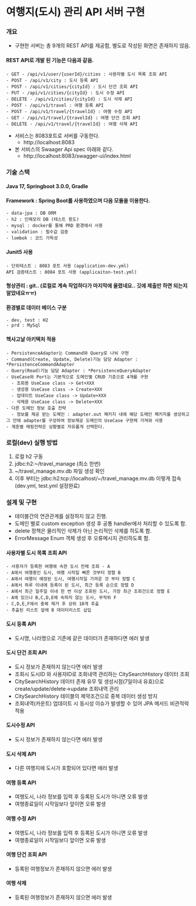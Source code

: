 # 여행지(도시) 관리 API 서버 구현

### 개요
- 구현한 서버는 총 9개의 REST API를 제공함, 별도로 작성된 화면은 존재하지 않음. 
#### REST API로 개발 된 기능은 다음과 같음.
    - GET - /api/v1/user/{userId}/cities : 사용자별 도시 목록 조회 API
    - POST - /api/v1/city : 도시 등록 API
    - POST - /api/v1/cities/{cityId} : 도시 단건 조회 API
    - PUT - /api/v1/cities/{cityId} : 도시 수정 API
    - DELETE - /api/v1/cities/{cityId} : 도시 삭제 API
    - POST - /api/v1/travel : 여행 등록 API
    - POST - /api/v1/travel/{travelId} : 여행 수정 API
    - GET - /api/v1/travel/{travelId} : 여행 단건 조회 API
    - DELETE - /api/v1/travel/{travelId} : 여행 삭제 API
- 서비스는 8083포트로 서버를 구동한다.
  - http://localhost:8083
- 본 서비스의 Swaager Api spec 아래와 같다.
  - http://localhost:8083/swagger-ui/index.html


### 기술 스택
#### Java 17, Springboot 3.0.0, Gradle
#### Framework : Spring Boot를 사용하였으며 다음 모듈을 이용한다.
    - data-jpa : DB ORM
    - h2 : 인메모리 DB (테스트 용도)
    - mysql : docker를 통해 PRD 환경에서 사용
    - validation : 필수값 검증
    - lombok : 코드 가독성
#### Junit5 사용
    - 단위테스트 : 8083 포트 사용 (application-dev.yml)
    API 검증테스트 : 8084 포트 사용 (applicaiton-test.yml)
#### 형상관리 : git.. (로컬로 계속 작업하다가 마지막에 올렸네요.. 깃에 제출만 하면 되는지 알았네요ㅠㅠ)
#### 환경별로 데이터 베이스 구분
    - dev, test : H2
    - prd : MySql
#### 헥사고날 아키텍처 적용
    - PersistenceAdapter는 Command와 Query로 나눠 구현 
    - Command(Create, Update, Delete)기능 담당 Adapter : *PersistenceCommandAdapter 
    - Query(Read)기능 담담 Adapter : *PersistenceQueryAdapter
    - UseCase와 Port는 기본적으로 도메인별 CRUD 기준으로 4개를 구현 
      - 조회용 UseCase class -> Get+XXX 
      - 생성용 UseCase class -> Create+XXX 
      - 업데이트 UseCase class -> Update+XXX 
      - 삭제용 UseCase class -> Delete+XXX
    - 다른 도메인 정보 호출 전략
      - 정보를 제공 받는 도메인 : adapter.out 패키지 내에 해당 도메인 패키지를 생성하고 그 안에 adapter를 구성하여 정보제공 도메인의 UseCase 구현체 가져와 사용
    - 계층별 매핑전략은 상황별로 자유롭게 선택한다.

### 로컬(dev) 실행 방법
1. 로컬 h2 구동 
2. jdbc:h2:~/travel_manage (최소 한번)
3. ~/travel_manage.mv.db 파일 생성 확인 
4. 이후 부터는 jdbc:h2:tcp://localhost/~/travel_manage.mv.db 이렇게 접속 (dev.yml, test.yml 설정완료)

### 설계 및 구현
- 테이블간의 연관관계를 설정하지 않고 진행.
- 도메인 별로 custom exception 생성 후 공통 handler에서 처리할 수 있도록 함.
- delete 정책은 물리적인 삭제가 아닌 논리적인 삭제를 하도록 함.
- ErrorMessage Enum 객체 생성 후 오류메시지 관리하도록 함.

#### 사용자별 도시 목록 조회 API
    - 사용자가 등록한 여행에 속한 도시 전체 조회 - A
    - A에서 여행중인 도시, 여행 시작일 빠른 것부터 정렬 B
    - A에서 여행이 예정된 도시, 여행시작일 가까운 것 부터 정렬 C
    - A에서 하루 이내에 등록이 된 도시, 최근 등록 순으로 정렬 D 
    - A에서 최근 일주일 이내 한 번 이상 조회된 도시, 가장 최근 조회건으로 정렬 E
    - A에 있으나 B,C,D,E에 속하지 않는 도시, 무작위 F
    - C,D,E,F에서 중복 제거 후 상위 10개 추출
    - 추출된 리스트 앞에 B 데이터리스트 삽입

#### 도시 등록 API
- 도시명, 나라명으로 기존에 같은 데이터가 존재하다면 에러 발생

#### 도시 단건 조회 API
- 도시 정보가 존재하지 않는다면 에러 발생
- 조회시 도시ID 와 사용자ID로 조회내역 관리하는 CitySearchHistory 데이터 조회
- CitySearchHistory 데이터 존재 유무 및 생성시점(7일이내 유효)으로 create/update/delete->update 조회내역 관리
- CitySearchHistory 테이블의 제약조건으로 중복 데이터 생성 방지
- 조회내역(카운트) 업데이트 시 동시성 이슈가 발생할 수 있어 JPA 메서드 비관적락 적용

#### 도시수정 API
- 도시 정보가 존재하지 않는다면 에러 발생

#### 도시 삭제 API 
- 다른 여행지에 도시가 포함되어 있다면 에러 발생

#### 여행 등록 API
- 여행도시, 나라 정보를 입력 후 등록된 도시가 아니면 오류 발생
- 여행종료일이 시작일보다 앞이면 오류 발생

#### 여행 수정 API
- 여행도시, 나라 정보를 입력 후 등록된 도시가 아니면 오류 발생
- 여행종료일이 시작일보다 앞이면 오류 발생

#### 여행 단건 조회 API
- 등록된 여행정보가 존재하지 않으면 에러 발생

#### 여행 삭제 
- 등록된 여행정보가 존재하지 않으면 에러 발생

